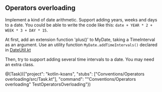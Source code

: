 ## Operators overloading

Implement a kind of date arithmetic. Support adding years, weeks and days to a date.
You could be able to write the code like this: `date + YEAR * 2 + WEEK * 3 + DAY * 15`.

At first, add an extension function 'plus()' to MyDate, taking a TimeInterval as an argument.
Use an utility function `MyDate.addTimeIntervals()` declared in
[DateUtil.kt](/#/Kotlin%20Koans/Conventions/Operators%20overloading/DateUtil.kt)

Then, try to support adding several time intervals to a date.
You may need an extra class.

@[Task]({"project": "kotlin-koans", "stubs": ["Conventions/Operators overloading/src/Task.kt"], "command": "\"Conventions/Operators overloading\" TestOperatorsOverloading"})